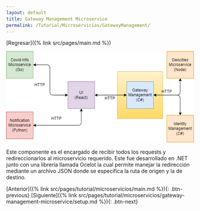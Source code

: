 ```yaml
---
layout: default
title: Gateway Management Microservice
permalink: /Tutorial/Microservicios/GatewayManagement/
---
```

[Regresar]({% link src/pages/main.md %})

![Gateway Management Microservice](/src/images/enfasis_gateway.png)

Este componente es el encargado de recibir todos los requests y redireccionarlos al microservicio requerido. Este fue desarrollado en .NET junto con una librería llamada Ocelot la cual permite manejar la redirección mediante un archivo JSON donde se especifica la ruta de origen y la de destino.

[Anterior]({% link src/pages/tutorial/microservicios/main.md %}){: .btn-previous} [Siguiente]({% link src/pages/tutorial/microservicios/gateway-management-microservice/setup.md %}){: .btn-next}
